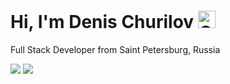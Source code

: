 # Hi, I'm Denis Churilov <img heigth="28" width="28" alt="GIF" src="https://github.com/cypotat/cypotat/raw/main/kit.gif" />

Full Stack Developer from Saint Petersburg, Russia

![](https://readme-stats.clckblog.space/api?username=cypotat&count_private=true&show_icons=true&theme=tokyonight&hide_border=true&hide_rank=true)
![](https://readme-stats.clckblog.space/api/top-langs/?username=cypotat&theme=tokyonight&hide_border=true&layout=compact&hide=html&langs_count=8)
